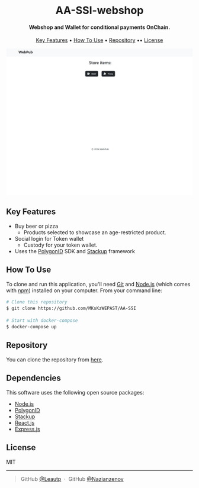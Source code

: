 <h1 align="center">
  <br>
  AA-SSI-webshop
  <br>
</h1>

<h4 align="center">Webshop and Wallet for conditional payments OnChain.</h4>

<p align="center">
  <a href="#key-features">Key Features</a> •
  <a href="#how-to-use">How To Use</a> •
  <a href="#repository">Repository</a> ••
  <a href="#license">License</a>
</p>

![preview](https://github.com/MKsKzWEPAST/AA-SSI/blob/be32e86a94a943140f0b864002d6135592dc9881/preview.gif)

## Key Features

* Buy beer or pizza
    - Products selected to showcase an age-restricted product.
* Social login for Token wallet
    - Custody for your token wallet.
* Uses the <a href="https://github.com/0xPolygonID/polygonid-flutter-sdk">PolygonID</a> SDK and <a href="https://www.stackup.sh/">Stackup</a> framework

## How To Use

To clone and run this application, you'll need [Git](https://git-scm.com) and [Node.js](https://nodejs.org/en/download/) (which comes with [npm](http://npmjs.com)) installed on your computer. From your command line:

```bash
# Clone this repository
$ git clone https://github.com/MKsKzWEPAST/AA-SSI

# Start with docker-compose
$ docker-compose up
```

## Repository

You can clone the repository from [here](https://github.com/MKsKzWEPAST/AA-SSI).

## Dependencies

This software uses the following open source packages:

- [Node.js](https://nodejs.org/)
- [PolygonID](https://github.com/0xPolygonID/polygonid-flutter-sdk)
- [Stackup](https://www.stackup.sh/)
- [React.js](https://react.dev/)
- [Express.js](https://expressjs.com/)

## License

MIT

---

> GitHub [@Leautp](https://github.com/Leautp) &nbsp;&middot;&nbsp;
> GitHub [@Nazianzenov](https://github.com/Nazianzenov)

